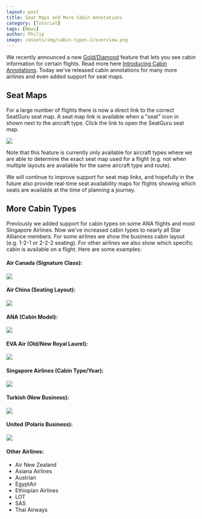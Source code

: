 ```yaml
---
layout: post
title: Seat Maps and More Cabin Annotations
category: [Tutorial]
tags: [News]
author: Philip
image: /assets/img/cabin-types-2/overview.png
---
```


We recently announced a new [Gold/Diamond](https://awardfares.com/pricing) feature that lets you see cabin information for certain flights. Read more here [Introducing Cabin Annotations](/cabin-annotations/). Today we've released cabin annotations for many more airlines and even added support for seat maps.

## Seat Maps
For a large number of flights there is now a direct link to the correct SeatGuru seat map. A seat map link is available when a "seat" icon in shown next to the aircraft type. Click the link to open the SeatGuru seat map.

<img src="/assets/img/cabin-types-2/seatmap.png" />

Note that this feature is currently only available for aircraft types where we are able to determine the exact seat map used for a flight (e.g. not when multiple layouts are available for the same aircraft type and route). 

We will continue to improve support for seat map links, and hopefully in the future also provide real-time seat availability maps for flights showing which seats are available at the time of planning a journey.

## More Cabin Types
Previously we added support for cabin types on some ANA flights and most Singapore Airlines. Now we've increased cabin types to nearly all Star Alliance members. For some airlines we show the business cabin layout (e.g. 1-2-1 or 2-2-2 seating). For other airlines we also show which specific cabin is available on a flight. Here are some examples:

#### Air Canada (Signature Class):

<a href="https://awardfares.com/search?..;a:AC" target="_blank"><img src="/assets/img/cabin-types-2/aircanada.png" /></a>

#### Air China (Seating Layout):

<a href="https://awardfares.com/search?..;a:CA" target="_blank"><img src="/assets/img/cabin-types-2/airchina.png" /></a>

#### ANA (Cabin Model):

<a href="https://awardfares.com/search?..;a:NH" target="_blank"><img src="/assets/img/cabin-types-2/ana.png" /></a>

#### EVA Air (Old/New Royal Laurel):

<a href="https://awardfares.com/search?..;a:BR" target="_blank"><img src="/assets/img/cabin-types-2/eva.png" /></a>

#### Singapore Airlines (Cabin Type/Year):

<a href="https://awardfares.com/search?..;a:SQ" target="_blank"><img src="/assets/img/cabin-types-2/singapore.png" /></a>

#### Turkish (New Business):

<a href="https://awardfares.com/search?..;a:TK" target="_blank"><img src="/assets/img/cabin-types-2/turkish.png" /></a>

#### United (Polaris Business):

<a href="https://awardfares.com/search?..;a:UA" target="_blank"><img src="/assets/img/cabin-types-2/united.png" /></a>

#### Other Airlines:
- Air New Zealand
- Asiana Airlines
- Austrian
- EgyptAir
- Ethiopian Airlines
- LOT
- SAS
- Thai Airways
